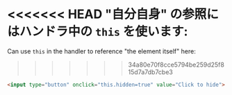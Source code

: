 <<<<<<< HEAD
"自分自身" の参照にはハンドラ中の `this` を使います:
=======
Can use `this` in the handler to reference "the element itself" here:
>>>>>>> 34a80e70f8cce5794be259d25f815d7a7db7cbe3

```html run height=50
<input type="button" onclick="this.hidden=true" value="Click to hide">
```
